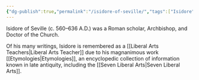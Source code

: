 ```yaml
---
{"dg-publish":true,"permalink":"/isidore-of-seville/","tags":["Isidore"],"created":"2025-06-22T16:06:39.721-04:00","updated":"2025-06-22T20:04:12.153-04:00"}
---
```


Isidore of Seville (c. 560–636 A.D.) was a Roman scholar, Archbishop, and Doctor of the Church.

Of his many writings, Isidore is remembered as a [[Liberal Arts Teachers\|Liberal Arts Teacher]] due to his magnanimous work [[Etymologies\|Etymologies]], an encyclopedic collection of information known in late antiquity, including the [[Seven Liberal Arts\|Seven Liberal Arts]].